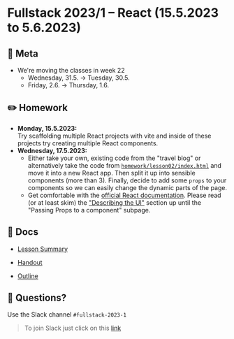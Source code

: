 # Fullstack 2023/1 – React (15.5.2023 to 5.6.2023)

## 🏢 Meta
- We're moving the classes in week 22
  - Wednesday, 31.5. -> Tuesday, 30.5.
  - Friday, 2.6. -> Thursday, 1.6.

## ✏️ Homework

- **Monday, 15.5.2023:**  
  Try scaffolding multiple React projects with vite and inside of these projects try creating multiple React components.
- **Wednesday, 17.5.2023:**  
  - Either take your own, existing code from the "travel blog" or alternatively take the code from [`homework/lesson02/index.html`](homework/lesson02/index.html) and move it into a new React app. Then split it up into sensible components (more than 3). Finally, decide to add some `props` to your components so we can easily change the dynamic parts of the page.
  - Get comfortable with the [official React documentation](https://react.dev). Please read (or at least skim) the ["Describing the UI"](https://react.dev/learn/describing-the-ui) section up until the "Passing Props to a component" subpage.


## 📄 Docs

- [Lesson Summary](docs/summary.md)

- [Handout](docs/handout_react.pdf)

- [Outline](docs/outline_react.pdf)


## 🤔 Questions?

Use the Slack channel `#fullstack-2023-1`

> To join Slack just click on this [link](https://hamburgcodingschool.slack.com/join/shared_invite/enQtMjczNDI3OTE4NzIwLTE2ZmNkNDk5YTg3MDFlOTY2ZmU2YzU5YTU4MTNhNDg4MTRhNTMwYzFiNTdlOTdhYzllYzg5YmVkYzljNWExY2U#/)
